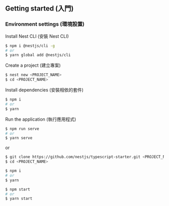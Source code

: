 ## Getting started (入門)

### Environment settings (環境設置)

Install Nest CLI (安裝 Nest CLI)

```bash
$ npm i @nestjs/cli -g
# or
$ yarn global add @nestjs/cli
```

Create a project (建立專案)

```bash
$ nest new <PROJECT_NAME>
$ cd <PROJECT_NAME>
```

Install dependencies (安裝相依的套件)

```bash
$ npm i
# or
$ yarn
```

Run the application (執行應用程式)

```bash
$ npm run serve
# or
$ yarn serve
```

or

```bash
$ git clone https://github.com/nestjs/typescript-starter.git <PROJECT_NAME>
$ cd <PROJECT_NAME>
```

```bash
$ npm i
# or
$ yarn
```

```bash
$ npm start
# or
$ yarn start
```
